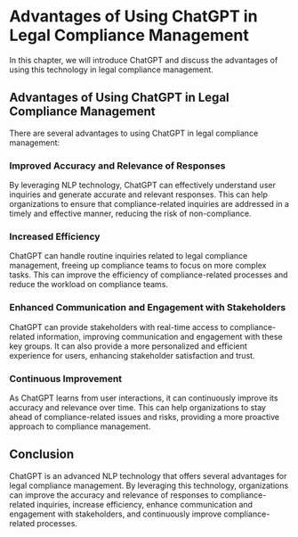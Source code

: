 Advantages of Using ChatGPT in Legal Compliance Management
==============================================================================================

In this chapter, we will introduce ChatGPT and discuss the advantages of using this technology in legal compliance management.

Advantages of Using ChatGPT in Legal Compliance Management
----------------------------------------------------------

There are several advantages to using ChatGPT in legal compliance management:

### Improved Accuracy and Relevance of Responses

By leveraging NLP technology, ChatGPT can effectively understand user inquiries and generate accurate and relevant responses. This can help organizations to ensure that compliance-related inquiries are addressed in a timely and effective manner, reducing the risk of non-compliance.

### Increased Efficiency

ChatGPT can handle routine inquiries related to legal compliance management, freeing up compliance teams to focus on more complex tasks. This can improve the efficiency of compliance-related processes and reduce the workload on compliance teams.

### Enhanced Communication and Engagement with Stakeholders

ChatGPT can provide stakeholders with real-time access to compliance-related information, improving communication and engagement with these key groups. It can also provide a more personalized and efficient experience for users, enhancing stakeholder satisfaction and trust.

### Continuous Improvement

As ChatGPT learns from user interactions, it can continuously improve its accuracy and relevance over time. This can help organizations to stay ahead of compliance-related issues and risks, providing a more proactive approach to compliance management.

Conclusion
----------

ChatGPT is an advanced NLP technology that offers several advantages for legal compliance management. By leveraging this technology, organizations can improve the accuracy and relevance of responses to compliance-related inquiries, increase efficiency, enhance communication and engagement with stakeholders, and continuously improve compliance-related processes.
